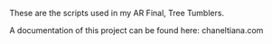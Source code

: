 These are the scripts used in my AR Final, Tree Tumblers. 

A documentation of this project can be found here: chaneltiana.com
